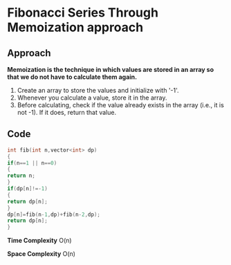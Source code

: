 # Fibonacci Series Through Memoization approach

## Approach

**Memoization is the technique in which values are stored in an array so that we do not have to calculate them again.**

1. Create an array to store the values and initialize with '-1'.
2. Whenever you calculate a value, store it in the array.
3. Before calculating, check if the value already exists in the array (i.e., it is not -1). If it does, return that value.

## Code

```C++
int fib(int n,vector<int> dp)
{
if(n==1 || n==0)
{
return n;
}
if(dp[n]!=-1)
{
return dp[n];
}
dp[n]=fib(n-1,dp)+fib(n-2,dp);
return dp[n];
}
```

**Time Complexity** O(n)

**Space Complexity** O(n)
